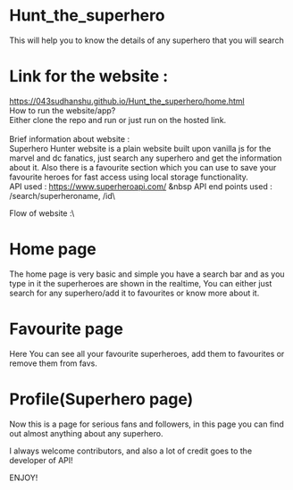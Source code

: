 # Hunt_the_superhero
This will help you to know the details of any superhero that you will search
# Link for the website : 
https://043sudhanshu.github.io/Hunt_the_superhero/home.html  
How to run the website/app?\
Either clone the repo and run or just run on the hosted link.\
\
Brief information about website :\
Superhero Hunter website is a plain website built upon vanilla js for the marvel and dc fanatics, just search any superhero and get the information about it. Also there is a favourite section which you can use to save your favourite heroes for fast access using local storage functionality.\
API used : https://www.superheroapi.com/ &nbsp
API end points used : /search/superheroname, /id\

Flow of website :\

# Home page
The home page is very basic and simple you have a search bar and as you type in it the superheroes are shown in the realtime, You can either just search for any superhero/add it to favourites or know more about it.

# Favourite page
Here You can see all your favourite superheroes, add them to favourites or remove them from favs.

# Profile(Superhero page)
Now this is a page for serious fans and followers, in this page you can find out almost anything about any superhero.

I always welcome contributors, and also a lot of credit goes to the developer of API!

ENJOY!
